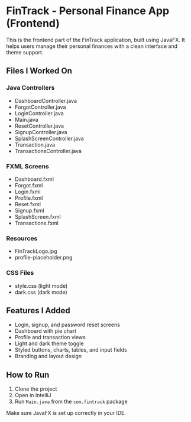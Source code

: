 # FinTrack - Personal Finance App (Frontend)

This is the frontend part of the FinTrack application, built using JavaFX. It helps users manage their personal finances with a clean interface and theme support.

## Files I Worked On

### Java Controllers
- DashboardController.java
- ForgotController.java
- LoginController.java
- Main.java
- ResetController.java
- SignupController.java
- SplashScreenController.java
- Transaction.java
- TransactionsController.java

### FXML Screens
- Dashboard.fxml
- Forgot.fxml
- Login.fxml
- Profile.fxml
- Reset.fxml
- Signup.fxml
- SplashScreen.fxml
- Transactions.fxml

### Resources
- FinTrackLogo.jpg
- profile-placeholder.png

### CSS Files
- style.css (light mode)
- dark.css (dark mode)

## Features I Added

- Login, signup, and password reset screens
- Dashboard with pie chart
- Profile and transaction views
- Light and dark theme toggle
- Styled buttons, charts, tables, and input fields
- Branding and layout design

## How to Run

1. Clone the project
2. Open in IntelliJ
3. Run `Main.java` from the `com.fintrack` package

Make sure JavaFX is set up correctly in your IDE.

